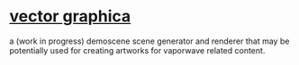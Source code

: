 # [vector graphica](https://maximosan.github.io/vector_graphica)

a (work in progress) demoscene scene generator and renderer that may be potentially used for creating artworks for vaporwave related content.